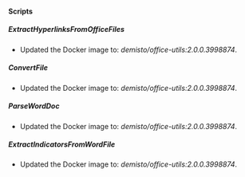 
#### Scripts

##### ExtractHyperlinksFromOfficeFiles

- Updated the Docker image to: *demisto/office-utils:2.0.0.3998874*.

##### ConvertFile

- Updated the Docker image to: *demisto/office-utils:2.0.0.3998874*.

##### ParseWordDoc

- Updated the Docker image to: *demisto/office-utils:2.0.0.3998874*.

##### ExtractIndicatorsFromWordFile

- Updated the Docker image to: *demisto/office-utils:2.0.0.3998874*.

